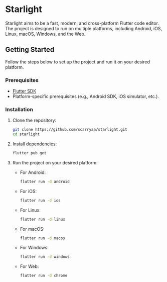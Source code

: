 
# Starlight

Starlight aims to be a fast, modern, and cross-platform Flutter code editor. The project is designed to run on multiple platforms, including Android, iOS, Linux, macOS, Windows, and the Web.

## Getting Started

Follow the steps below to set up the project and run it on your desired platform.

### Prerequisites

- [Flutter SDK](https://flutter.dev/docs/get-started/install)
- Platform-specific prerequisites (e.g., Android SDK, iOS simulator, etc.).

### Installation

1. Clone the repository:

    ```bash
    git clone https://github.com/scarryaa/starlight.git
    cd starlight
    ```

2. Install dependencies:

    ```bash
    flutter pub get
    ```

3. Run the project on your desired platform:

    - For Android:
        ```bash
        flutter run -d android
        ```
    - For iOS:
        ```bash
        flutter run -d ios
        ```
    - For Linux:
        ```bash
        flutter run -d linux
        ```
    - For macOS:
        ```bash
        flutter run -d macos
        ```
    - For Windows:
        ```bash
        flutter run -d windows
        ```
    - For Web:
        ```bash
        flutter run -d chrome
        ```
